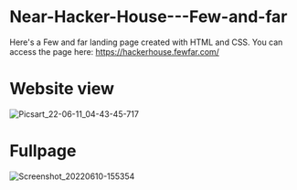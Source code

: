 # Near-Hacker-House---Few-and-far
Here's a Few and far landing page created with HTML and CSS.
You can access the page here: https://hackerhouse.fewfar.com/

# Website view
![Picsart_22-06-11_04-43-45-717](https://user-images.githubusercontent.com/106864582/173172378-8d4a0ecc-b197-44a9-a2f7-28378a0ad71c.jpg)

# Fullpage
![Screenshot_20220610-155354](https://user-images.githubusercontent.com/106864582/173172641-12d4a1a7-3d59-4554-8571-03ebad591cde.png)
